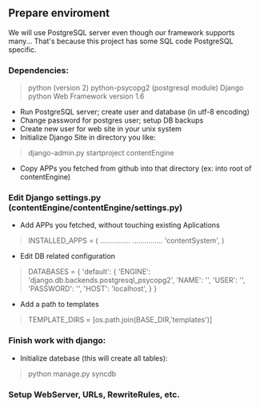 ## Prepare enviroment
We will use PostgreSQL server even though our framework supports many...
That's because this project has some SQL code PostgreSQL specific.
### Dependencies:
>    python (version 2)
>    python-psycopg2	(postgresql module)
>    Django python Web Framework version 1.6

 * Run PostgreSQL server; create user and database (in utf-8 encoding)
 * Change password for postgres user; setup DB backups
 * Create new user for web site in your unix system
 * Initialize Django Site in directory you like:
>    django-admin.py startproject contentEngine
 * Copy APPs you fetched from github into that directory (ex: into root of contentEngine)

### Edit Django settings.py (contentEngine/contentEngine/settings.py)
 * Add APPs you fetched, without touching existing Aplications
>    INSTALLED_APPS = (
>            ...............
>            ...............
>            'contentSystem',
>    )
 * Edit DB related configuration
>    DATABASES = {
>        'default': {
>            'ENGINE': 'django.db.backends.postgresql_psycopg2',
>            'NAME': '',
>            'USER': '',
>            'PASSWORD': '',
>            'HOST': 'localhost',
>        }
>    }
 * Add a path to templates
>    TEMPLATE_DIRS = [os.path.join(BASE_DIR,'templates')]
### Finish work with django:
 * Initialize datebase (this will create all tables):
>    python manage.py syncdb
### Setup WebServer, URLs, RewriteRules, etc.
  
